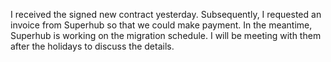 I received the signed new contract yesterday. Subsequently, I requested an invoice from Superhub so that we could make payment. In the meantime, Superhub is working on the migration schedule. I will be meeting with them after the holidays to discuss the details.
